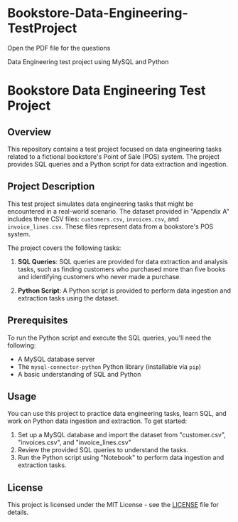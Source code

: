 # Bookstore-Data-Engineering-TestProject

Open the PDF file for the questions

Data Engineering test project using MySQL and Python

# Bookstore Data Engineering Test Project

## Overview

This repository contains a test project focused on data engineering tasks related to a fictional bookstore's Point of Sale (POS) system. The project provides SQL queries and a Python script for data extraction and ingestion.

## Project Description

This test project simulates data engineering tasks that might be encountered in a real-world scenario. The dataset provided in "Appendix A" includes three CSV files: `customers.csv`, `invoices.csv`, and `invoice_lines.csv`. These files represent data from a bookstore's POS system.

The project covers the following tasks:

1. **SQL Queries**: SQL queries are provided for data extraction and analysis tasks, such as finding customers who purchased more than five books and identifying customers who never made a purchase.

2. **Python Script**: A Python script is provided to perform data ingestion and extraction tasks using the dataset.

## Prerequisites

To run the Python script and execute the SQL queries, you'll need the following:

- A MySQL database server
- The `mysql-connector-python` Python library (installable via `pip`)
- A basic understanding of SQL and Python

## Usage

You can use this project to practice data engineering tasks, learn SQL, and work on Python data ingestion and extraction. To get started:

1. Set up a MySQL database and import the dataset from "customer.csv", "invoices.csv", and "invoice_lines.csv"
2. Review the provided SQL queries to understand the tasks.
3. Run the Python script using "Notebook" to perform data ingestion and extraction tasks.

## License

This project is licensed under the MIT License - see the [LICENSE](LICENSE) file for details.


